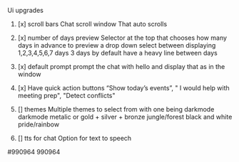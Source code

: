 Ui upgrades

1. [x] scroll bars
Chat scroll window
That auto scrolls

2. [x] number of days preview
Selector at the top that chooses how many days in advance to preview
a drop down select between displaying 1,2,3,4,5,6,7 days
3 days by default
have a heavy line between days 

3. [x] default prompt
prompt the chat with hello and display that as in the window

4. [x] 
Have quick action buttons “Show today’s events”, " I would help with meeting prep", "Detect conflicts"


5. [] themes
Multiple themes to select from
with one being darkmode
darkmode
metalic or gold + silver + bronze 
jungle/forest
black and white
pride/rainbow

   
6. [] tts for chat
Option for text to speech

#990964
990964